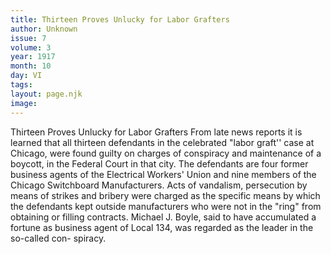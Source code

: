 ```yaml
---
title: Thirteen Proves Unlucky for Labor Grafters
author: Unknown
issue: 7
volume: 3
year: 1917
month: 10
day: VI
tags:
layout: page.njk
image:
---
```

Thirteen Proves Unlucky for Labor Grafters   From late news reports it is learned that all thirteen defendants in the celebrated "labor graft'' case at Chicago, were found guilty on charges of conspiracy and maintenance of a boycott, in the Federal Court in that city. The defendants are four former business   agents of the Electrical Workers' Union and nine members of the Chicago Switchboard Manufacturers. Acts of vandalism, persecution by means of strikes and bribery were charged as the specific means by which the defendants kept outside manufacturers who   were not in the "ring" from obtaining or filling contracts.   Michael J. Boyle, said to have accumulated a fortune as business agent of Local 134, was regarded as the leader in the so-called con- spiracy.   

